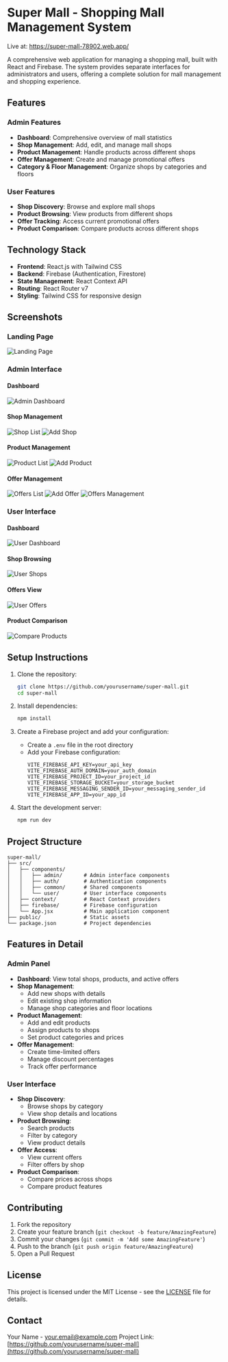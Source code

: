 # Super Mall - Shopping Mall Management System

Live at: https://super-mall-78902.web.app/

A comprehensive web application for managing a shopping mall, built with React and Firebase. The system provides separate interfaces for administrators and users, offering a complete solution for mall management and shopping experience.

## Features

### Admin Features
- **Dashboard**: Comprehensive overview of mall statistics
- **Shop Management**: Add, edit, and manage mall shops
- **Product Management**: Handle products across different shops
- **Offer Management**: Create and manage promotional offers
- **Category & Floor Management**: Organize shops by categories and floors

### User Features
- **Shop Discovery**: Browse and explore mall shops
- **Product Browsing**: View products from different shops
- **Offer Tracking**: Access current promotional offers
- **Product Comparison**: Compare products across different shops

## Technology Stack

- **Frontend**: React.js with Tailwind CSS
- **Backend**: Firebase (Authentication, Firestore)
- **State Management**: React Context API
- **Routing**: React Router v7
- **Styling**: Tailwind CSS for responsive design

## Screenshots

### Landing Page
![Landing Page](screenshots/landing%20page.png)

### Admin Interface

#### Dashboard
![Admin Dashboard](screenshots/admindashboard.png)

#### Shop Management
![Shop List](screenshots/adminshoplist.png)
![Add Shop](screenshots/adminaddshop.png)

#### Product Management
![Product List](screenshots/adminproductlist.png)
![Add Product](screenshots/adminaddproduct.png)

#### Offer Management
![Offers List](screenshots/adminofferslist.png)
![Add Offer](screenshots/adminaddoffers.png)
![Offers Management](screenshots/adminoffers.png)

### User Interface

#### Dashboard
![User Dashboard](screenshots/userdashboard.png)

#### Shop Browsing
![User Shops](screenshots/usershops.png)

#### Offers View
![User Offers](screenshots/useroffers.png)

#### Product Comparison
![Compare Products](screenshots/usercompare.png)

## Setup Instructions

1. Clone the repository:
   ```bash
   git clone https://github.com/yourusername/super-mall.git
   cd super-mall
   ```

2. Install dependencies:
   ```bash
   npm install
   ```

3. Create a Firebase project and add your configuration:
   - Create a `.env` file in the root directory
   - Add your Firebase configuration:
     ```
     VITE_FIREBASE_API_KEY=your_api_key
     VITE_FIREBASE_AUTH_DOMAIN=your_auth_domain
     VITE_FIREBASE_PROJECT_ID=your_project_id
     VITE_FIREBASE_STORAGE_BUCKET=your_storage_bucket
     VITE_FIREBASE_MESSAGING_SENDER_ID=your_messaging_sender_id
     VITE_FIREBASE_APP_ID=your_app_id
     ```

4. Start the development server:
   ```bash
   npm run dev
   ```

## Project Structure

```
super-mall/
├── src/
│   ├── components/
│   │   ├── admin/       # Admin interface components
│   │   ├── auth/        # Authentication components
│   │   ├── common/      # Shared components
│   │   └── user/        # User interface components
│   ├── context/         # React Context providers
│   ├── firebase/        # Firebase configuration
│   └── App.jsx          # Main application component
├── public/              # Static assets
└── package.json         # Project dependencies
```

## Features in Detail

### Admin Panel
- **Dashboard**: View total shops, products, and active offers
- **Shop Management**: 
  - Add new shops with details
  - Edit existing shop information
  - Manage shop categories and floor locations
- **Product Management**:
  - Add and edit products
  - Assign products to shops
  - Set product categories and prices
- **Offer Management**:
  - Create time-limited offers
  - Manage discount percentages
  - Track offer performance

### User Interface
- **Shop Discovery**:
  - Browse shops by category
  - View shop details and locations
- **Product Browsing**:
  - Search products
  - Filter by category
  - View product details
- **Offer Access**:
  - View current offers
  - Filter offers by shop
- **Product Comparison**:
  - Compare prices across shops
  - Compare product features

## Contributing

1. Fork the repository
2. Create your feature branch (`git checkout -b feature/AmazingFeature`)
3. Commit your changes (`git commit -m 'Add some AmazingFeature'`)
4. Push to the branch (`git push origin feature/AmazingFeature`)
5. Open a Pull Request

## License

This project is licensed under the MIT License - see the [LICENSE](LICENSE) file for details.

## Contact

Your Name - your.email@example.com
Project Link: [https://github.com/yourusername/super-mall](https://github.com/yourusername/super-mall)